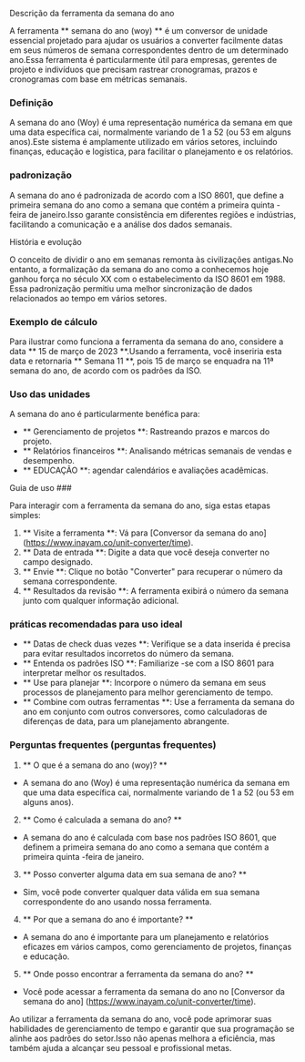 Descrição da ferramenta da semana do ano

A ferramenta ** semana do ano (woy) ** é um conversor de unidade essencial projetado para ajudar os usuários a converter facilmente datas em seus números de semana correspondentes dentro de um determinado ano.Essa ferramenta é particularmente útil para empresas, gerentes de projeto e indivíduos que precisam rastrear cronogramas, prazos e cronogramas com base em métricas semanais.

### Definição

A semana do ano (Woy) é uma representação numérica da semana em que uma data específica cai, normalmente variando de 1 a 52 (ou 53 em alguns anos).Este sistema é amplamente utilizado em vários setores, incluindo finanças, educação e logística, para facilitar o planejamento e os relatórios.

### padronização

A semana do ano é padronizada de acordo com a ISO 8601, que define a primeira semana do ano como a semana que contém a primeira quinta -feira de janeiro.Isso garante consistência em diferentes regiões e indústrias, facilitando a comunicação e a análise dos dados semanais.

História e evolução

O conceito de dividir o ano em semanas remonta às civilizações antigas.No entanto, a formalização da semana do ano como a conhecemos hoje ganhou força no século XX com o estabelecimento da ISO 8601 em 1988. Essa padronização permitiu uma melhor sincronização de dados relacionados ao tempo em vários setores.

### Exemplo de cálculo

Para ilustrar como funciona a ferramenta da semana do ano, considere a data ** 15 de março de 2023 **.Usando a ferramenta, você inseriria esta data e retornaria ** Semana 11 **, pois 15 de março se enquadra na 11ª semana do ano, de acordo com os padrões da ISO.

### Uso das unidades

A semana do ano é particularmente benéfica para:

- ** Gerenciamento de projetos **: Rastreando prazos e marcos do projeto.
- ** Relatórios financeiros **: Analisando métricas semanais de vendas e desempenho.
- ** EDUCAÇÃO **: agendar calendários e avaliações acadêmicas.

Guia de uso ###

Para interagir com a ferramenta da semana do ano, siga estas etapas simples:

1. ** Visite a ferramenta **: Vá para [Conversor da semana do ano] (https://www.inayam.co/unit-converter/time).
2. ** Data de entrada **: Digite a data que você deseja converter no campo designado.
3. ** Envie **: Clique no botão "Converter" para recuperar o número da semana correspondente.
4. ** Resultados da revisão **: A ferramenta exibirá o número da semana junto com qualquer informação adicional.

### práticas recomendadas para uso ideal

- ** Datas de check duas vezes **: Verifique se a data inserida é precisa para evitar resultados incorretos do número da semana.
- ** Entenda os padrões ISO **: Familiarize -se com a ISO 8601 para interpretar melhor os resultados.
- ** Use para planejar **: Incorpore o número da semana em seus processos de planejamento para melhor gerenciamento de tempo.
- ** Combine com outras ferramentas **: Use a ferramenta da semana do ano em conjunto com outros conversores, como calculadoras de diferenças de data, para um planejamento abrangente.

### Perguntas frequentes (perguntas frequentes)

1. ** O que é a semana do ano (woy)? **
- A semana do ano (Woy) é uma representação numérica da semana em que uma data específica cai, normalmente variando de 1 a 52 (ou 53 em alguns anos).

2. ** Como é calculada a semana do ano? **
- A semana do ano é calculada com base nos padrões ISO 8601, que definem a primeira semana do ano como a semana que contém a primeira quinta -feira de janeiro.

3. ** Posso converter alguma data em sua semana de ano? **
- Sim, você pode converter qualquer data válida em sua semana correspondente do ano usando nossa ferramenta.

4. ** Por que a semana do ano é importante? **
- A semana do ano é importante para um planejamento e relatórios eficazes em vários campos, como gerenciamento de projetos, finanças e educação.

5. ** Onde posso encontrar a ferramenta da semana do ano? **
- Você pode acessar a ferramenta da semana do ano no [Conversor da semana do ano] (https://www.inayam.co/unit-converter/time).

Ao utilizar a ferramenta da semana do ano, você pode aprimorar suas habilidades de gerenciamento de tempo e garantir que sua programação se alinhe aos padrões do setor.Isso não apenas melhora a eficiência, mas também ajuda a alcançar seu pessoal e profissional metas.